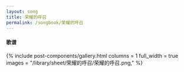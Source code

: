 ```yaml
---
layout: song
title: 荣耀的呼召
permalink: /songbook/荣耀的呼召
---
```


#### 歌谱

{% include post-components/gallery.html
    columns = 1
    full_width = true
    images = "/library/sheet/荣耀的呼召/荣耀的呼召.png,"
%}
